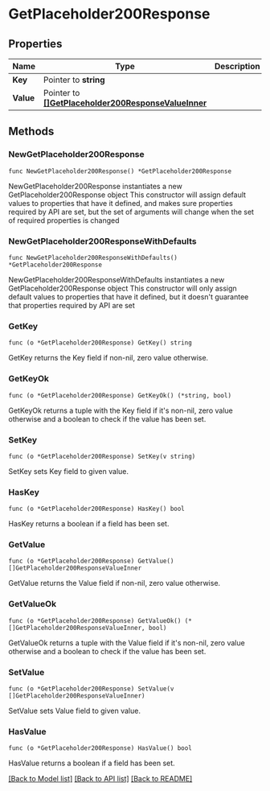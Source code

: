 # GetPlaceholder200Response

## Properties

Name | Type | Description | Notes
------------ | ------------- | ------------- | -------------
**Key** | Pointer to **string** |  | [optional] 
**Value** | Pointer to [**[]GetPlaceholder200ResponseValueInner**](GetPlaceholder200ResponseValueInner.md) |  | [optional] 

## Methods

### NewGetPlaceholder200Response

`func NewGetPlaceholder200Response() *GetPlaceholder200Response`

NewGetPlaceholder200Response instantiates a new GetPlaceholder200Response object
This constructor will assign default values to properties that have it defined,
and makes sure properties required by API are set, but the set of arguments
will change when the set of required properties is changed

### NewGetPlaceholder200ResponseWithDefaults

`func NewGetPlaceholder200ResponseWithDefaults() *GetPlaceholder200Response`

NewGetPlaceholder200ResponseWithDefaults instantiates a new GetPlaceholder200Response object
This constructor will only assign default values to properties that have it defined,
but it doesn't guarantee that properties required by API are set

### GetKey

`func (o *GetPlaceholder200Response) GetKey() string`

GetKey returns the Key field if non-nil, zero value otherwise.

### GetKeyOk

`func (o *GetPlaceholder200Response) GetKeyOk() (*string, bool)`

GetKeyOk returns a tuple with the Key field if it's non-nil, zero value otherwise
and a boolean to check if the value has been set.

### SetKey

`func (o *GetPlaceholder200Response) SetKey(v string)`

SetKey sets Key field to given value.

### HasKey

`func (o *GetPlaceholder200Response) HasKey() bool`

HasKey returns a boolean if a field has been set.

### GetValue

`func (o *GetPlaceholder200Response) GetValue() []GetPlaceholder200ResponseValueInner`

GetValue returns the Value field if non-nil, zero value otherwise.

### GetValueOk

`func (o *GetPlaceholder200Response) GetValueOk() (*[]GetPlaceholder200ResponseValueInner, bool)`

GetValueOk returns a tuple with the Value field if it's non-nil, zero value otherwise
and a boolean to check if the value has been set.

### SetValue

`func (o *GetPlaceholder200Response) SetValue(v []GetPlaceholder200ResponseValueInner)`

SetValue sets Value field to given value.

### HasValue

`func (o *GetPlaceholder200Response) HasValue() bool`

HasValue returns a boolean if a field has been set.


[[Back to Model list]](../README.md#documentation-for-models) [[Back to API list]](../README.md#documentation-for-api-endpoints) [[Back to README]](../README.md)


